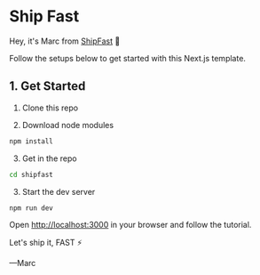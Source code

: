 # Ship Fast

Hey, it's Marc from [ShipFast](https://shipfa.st) 👋

Follow the setups below to get started with this Next.js template.

## 1. Get Started

1. Clone this repo

2. Download node modules

```bash
npm install
```

3. Get in the repo

```bash
cd shipfast
```

3. Start the dev server

```bash
npm run dev
```

Open [http://localhost:3000](http://localhost:3000) in your browser and follow the tutorial.

Let's ship it, FAST ⚡️

—Marc

